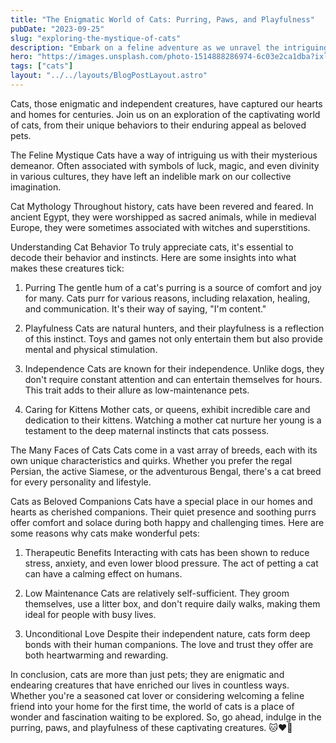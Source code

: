 ```yaml
---
title: "The Enigmatic World of Cats: Purring, Paws, and Playfulness"
pubDate: "2023-09-25"
slug: "exploring-the-mystique-of-cats"
description: "Embark on a feline adventure as we unravel the intriguing world of cats, their behaviors, and their special place in our lives."
hero: "https://images.unsplash.com/photo-1514888286974-6c03e2ca1dba?ixlib=rb-4.0.3&ixid=M3wxMjA3fDB8MHxwaG90by1wYWdlfHx8fGVufDB8fHx8fA%3D%3D&auto=format&fit=crop&w=843&q=80"
tags: ["cats"]
layout: "../../layouts/BlogPostLayout.astro"
---
```


Cats, those enigmatic and independent creatures, have captured our hearts and homes for centuries. Join us on an exploration of the captivating world of cats, from their unique behaviors to their enduring appeal as beloved pets.

The Feline Mystique
Cats have a way of intriguing us with their mysterious demeanor. Often associated with symbols of luck, magic, and even divinity in various cultures, they have left an indelible mark on our collective imagination.

Cat Mythology
Throughout history, cats have been revered and feared. In ancient Egypt, they were worshipped as sacred animals, while in medieval Europe, they were sometimes associated with witches and superstitions.

Understanding Cat Behavior
To truly appreciate cats, it's essential to decode their behavior and instincts. Here are some insights into what makes these creatures tick:

1. Purring
The gentle hum of a cat's purring is a source of comfort and joy for many. Cats purr for various reasons, including relaxation, healing, and communication. It's their way of saying, "I'm content."

2. Playfulness
Cats are natural hunters, and their playfulness is a reflection of this instinct. Toys and games not only entertain them but also provide mental and physical stimulation.

3. Independence
Cats are known for their independence. Unlike dogs, they don't require constant attention and can entertain themselves for hours. This trait adds to their allure as low-maintenance pets.

4. Caring for Kittens
Mother cats, or queens, exhibit incredible care and dedication to their kittens. Watching a mother cat nurture her young is a testament to the deep maternal instincts that cats possess.

The Many Faces of Cats
Cats come in a vast array of breeds, each with its own unique characteristics and quirks. Whether you prefer the regal Persian, the active Siamese, or the adventurous Bengal, there's a cat breed for every personality and lifestyle.

Cats as Beloved Companions
Cats have a special place in our homes and hearts as cherished companions. Their quiet presence and soothing purrs offer comfort and solace during both happy and challenging times. Here are some reasons why cats make wonderful pets:

1. Therapeutic Benefits
Interacting with cats has been shown to reduce stress, anxiety, and even lower blood pressure. The act of petting a cat can have a calming effect on humans.

2. Low Maintenance
Cats are relatively self-sufficient. They groom themselves, use a litter box, and don't require daily walks, making them ideal for people with busy lives.

3. Unconditional Love
Despite their independent nature, cats form deep bonds with their human companions. The love and trust they offer are both heartwarming and rewarding.

In conclusion, cats are more than just pets; they are enigmatic and endearing creatures that have enriched our lives in countless ways. Whether you're a seasoned cat lover or considering welcoming a feline friend into your home for the first time, the world of cats is a place of wonder and fascination waiting to be explored. So, go ahead, indulge in the purring, paws, and playfulness of these captivating creatures. 🐱❤️🐾